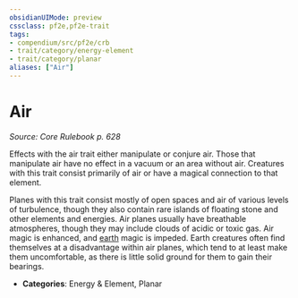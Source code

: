 ```yaml
---
obsidianUIMode: preview
cssclass: pf2e,pf2e-trait
tags:
- compendium/src/pf2e/crb
- trait/category/energy-element
- trait/category/planar
aliases: ["Air"]
---
```

# Air  
*Source: Core Rulebook p. 628*  

Effects with the air trait either manipulate or conjure air. Those that manipulate air have no effect in a vacuum or an area without air. Creatures with this trait consist primarily of air or have a magical connection to that element.

Planes with this trait consist mostly of open spaces and air of various levels of turbulence, though they also contain rare islands of floating stone and other elements and energies. Air planes usually have breathable atmospheres, though they may include clouds of acidic or toxic gas. Air magic is enhanced, and [earth](rules/traits/earth.md) magic is impeded. Earth creatures often find themselves at a disadvantage within air planes, which tend to at least make them uncomfortable, as there is little solid ground for them to gain their bearings.

- **Categories**: Energy & Element, Planar